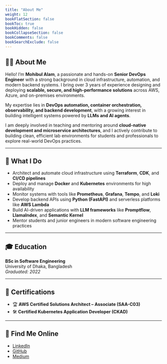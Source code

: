 ```yaml
---
title: "About Me"
weight: 12
bookFlatSection: false
bookToc: true
bookHidden: false
bookCollapseSection: false
bookComments: false
bookSearchExclude: false
---
```


## 👨‍💻 About Me

Hello! I’m **Mohibul Alam**, a passionate and hands-on **Senior DevOps Engineer** with a strong background in cloud infrastructure, automation, and modern backend systems. I bring over 3 years of experience designing and deploying **scalable, secure, and high-performance solutions** across AWS, Azure, and on-premises environments.

My expertise lies in **DevOps automation, container orchestration, observability, and backend development**, with a growing interest in building intelligent systems powered by **LLMs and AI agents**.

I am deeply involved in teaching and mentoring around **cloud-native development and microservice architectures**, and I actively contribute to building clean, efficient lab environments for students and professionals to explore real-world DevOps practices.

---

## 🧠 What I Do

- Architect and automate cloud infrastructure using **Terraform**, **CDK**, and **CI/CD pipelines**
- Deploy and manage **Docker** and **Kubernetes** environments for high availability
- Monitor systems with tools like **Prometheus**, **Grafana**, **Tempo**, and **Loki**
- Develop backend APIs using **Python (FastAPI)** and serverless platforms like **AWS Lambda**
- Build AI-driven applications with **LLM frameworks** like **Promptflow**, **LlamaIndex**, and **Semantic Kernel**
- Mentor students and junior engineers in modern software engineering practices

---

## 🎓 Education

**BSc in Software Engineering**  
University of Dhaka, Bangladesh  
*Graduated: 2022*

---

## 📜 Certifications

- 🏆 **AWS Certified Solutions Architect – Associate (SAA-C03)**  
- 🛠 **Certified Kubernetes Application Developer (CKAD)**

---

## 🔗 Find Me Online

- [LinkedIn](https://www.linkedin.com/in/mohibul-alam-623a87179/)
- [GitHub](https://github.com/mohibul75)
- [Medium](https://medium.com/@mohibulalam75)
